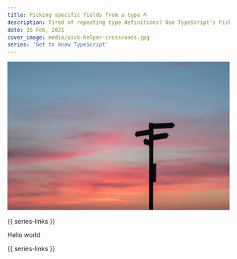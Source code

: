 ```yaml
---
title: Picking specific fields from a type ⛏
description: Tired of repeating type definitions? Use TypeScript's Pick helper type and get rid of redundancy.
date: 26 Feb, 2021
cover_image: media/pick-helper-crossroads.jpg
series: 'Get to know TypeScript'
---
```


![Crossroads](../../static/media/pick-helper-crossroads.jpg)

{{ series-links }}

Hello world

{{ series-links }}
